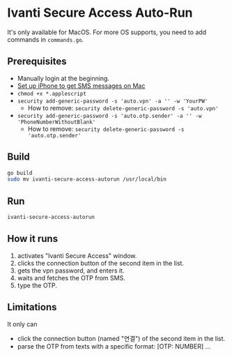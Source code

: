 # Ivanti Secure Access Auto-Run
It's only available for MacOS.
For more OS supports, you need to add commands in `commands.go`.

## Prerequisites
- Manually login at the beginning.
- [Set up iPhone to get SMS messages on Mac](https://support.apple.com/ko-kr/guide/messages/icht8a28bb9a/mac)
- `chmod +x *.applescript`
- `security add-generic-password -s 'auto.vpn' -a '' -w 'YourPW'`
    - How to remove: `security delete-generic-password -s 'auto.vpn'`
- `security add-generic-password -s 'auto.otp.sender' -a '' -w 'PhoneNumberWithoutBlank'`
    - How to remove: `security delete-generic-password -s 'auto.otp.sender'`

## Build
```bash
go build
sudo mv ivanti-secure-access-autorun /usr/local/bin
```

## Run
```bash
ivanti-secure-access-autorun
```

## How it runs
1. activates "Ivanti Secure Access" window.
2. clicks the connection button of the second item in the list.
3. gets the vpn password, and enters it.
4. waits and fetches the OTP from SMS.
5. type the OTP.

## Limitations
It only can
- click the connection button (named "연결") of the second item in the list.
- parse the OTP from texts with a specific format: [OTP: NUMBER] ...
